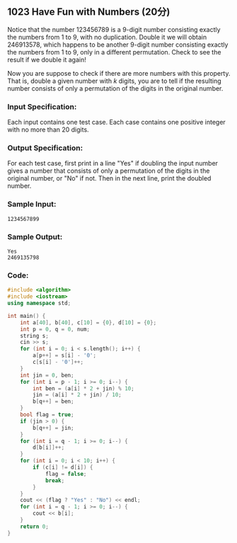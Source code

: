 ##  **1023** **Have Fun with Numbers** (20分)

Notice that the number 123456789 is a 9-digit number consisting exactly the numbers from 1 to 9, with no duplication. Double it we will obtain 246913578, which happens to be another 9-digit number consisting exactly the numbers from 1 to 9, only in a different permutation. Check to see the result if we double it again!

Now you are suppose to check if there are more numbers with this property. That is, double a given number with *k* digits, you are to tell if the resulting number consists of only a permutation of the digits in the original number.

### Input Specification:

Each input contains one test case. Each case contains one positive integer with no more than 20 digits.

### Output Specification:

For each test case, first print in a line "Yes" if doubling the input number gives a number that consists of only a permutation of the digits in the original number, or "No" if not. Then in the next line, print the doubled number.

### Sample Input:

```in
1234567899
```

### Sample Output:

```out
Yes
2469135798
```

### Code:

```c++
#include <algorithm>
#include <iostream>
using namespace std;

int main() {
    int a[40], b[40], c[10] = {0}, d[10] = {0};
    int p = 0, q = 0, num;
    string s;
    cin >> s;
    for (int i = 0; i < s.length(); i++) {
        a[p++] = s[i] - '0';
        c[s[i] - '0']++;
    }
    int jin = 0, ben;
    for (int i = p - 1; i >= 0; i--) {
        int ben = (a[i] * 2 + jin) % 10;
        jin = (a[i] * 2 + jin) / 10;
        b[q++] = ben;
    }
    bool flag = true;
    if (jin > 0) {
        b[q++] = jin;
    }
    for (int i = q - 1; i >= 0; i--) {
        d[b[i]]++;
    }
    for (int i = 0; i < 10; i++) {
        if (c[i] != d[i]) {
            flag = false;
            break;
        }
    }
    cout << (flag ? "Yes" : "No") << endl;
    for (int i = q - 1; i >= 0; i--) {
        cout << b[i];
    }
    return 0;
}
```

